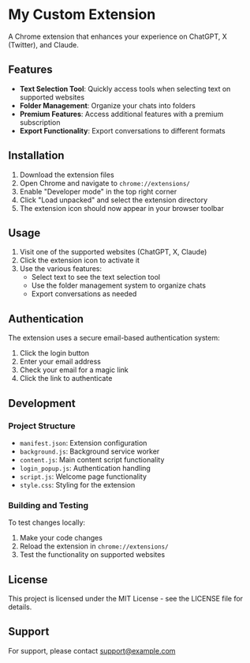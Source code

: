 # My Custom Extension

A Chrome extension that enhances your experience on ChatGPT, X (Twitter), and Claude.

## Features

- **Text Selection Tool**: Quickly access tools when selecting text on supported websites
- **Folder Management**: Organize your chats into folders
- **Premium Features**: Access additional features with a premium subscription
- **Export Functionality**: Export conversations to different formats

## Installation

1. Download the extension files
2. Open Chrome and navigate to `chrome://extensions/`
3. Enable "Developer mode" in the top right corner
4. Click "Load unpacked" and select the extension directory
5. The extension icon should now appear in your browser toolbar

## Usage

1. Visit one of the supported websites (ChatGPT, X, Claude)
2. Click the extension icon to activate it
3. Use the various features:
   - Select text to see the text selection tool
   - Use the folder management system to organize chats
   - Export conversations as needed

## Authentication

The extension uses a secure email-based authentication system:
1. Click the login button
2. Enter your email address
3. Check your email for a magic link
4. Click the link to authenticate

## Development

### Project Structure

- `manifest.json`: Extension configuration
- `background.js`: Background service worker
- `content.js`: Main content script functionality
- `login_popup.js`: Authentication handling
- `script.js`: Welcome page functionality
- `style.css`: Styling for the extension

### Building and Testing

To test changes locally:
1. Make your code changes
2. Reload the extension in `chrome://extensions/`
3. Test the functionality on supported websites

## License

This project is licensed under the MIT License - see the LICENSE file for details.

## Support

For support, please contact [support@example.com](mailto:support@example.com) 